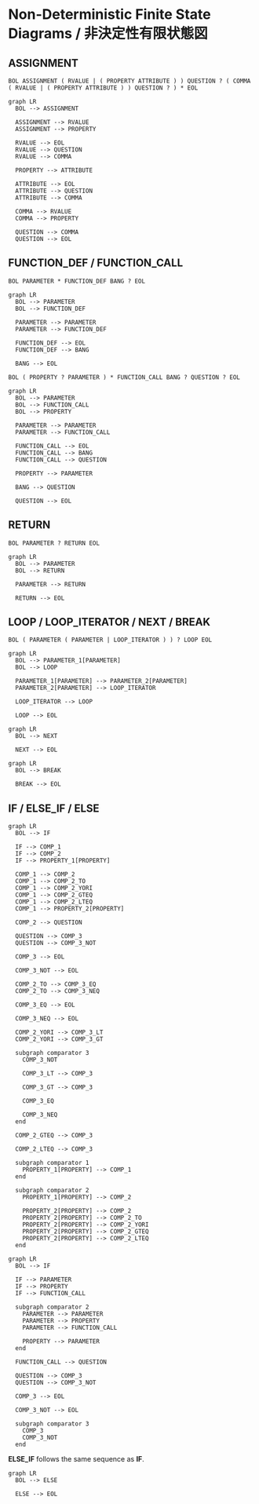 # Non-Deterministic Finite State Diagrams / 非決定性有限状態図

## ASSIGNMENT

`BOL ASSIGNMENT ( RVALUE | ( PROPERTY ATTRIBUTE ) ) QUESTION ? ( COMMA ( RVALUE | ( PROPERTY ATTRIBUTE ) ) QUESTION ? ) * EOL`

```mermaid
graph LR
  BOL --> ASSIGNMENT

  ASSIGNMENT --> RVALUE
  ASSIGNMENT --> PROPERTY

  RVALUE --> EOL
  RVALUE --> QUESTION
  RVALUE --> COMMA

  PROPERTY --> ATTRIBUTE

  ATTRIBUTE --> EOL
  ATTRIBUTE --> QUESTION
  ATTRIBUTE --> COMMA

  COMMA --> RVALUE
  COMMA --> PROPERTY

  QUESTION --> COMMA
  QUESTION --> EOL
```

## FUNCTION\_DEF / FUNCTION\_CALL

`BOL PARAMETER * FUNCTION_DEF BANG ? EOL`

```mermaid
graph LR
  BOL --> PARAMETER
  BOL --> FUNCTION_DEF

  PARAMETER --> PARAMETER
  PARAMETER --> FUNCTION_DEF

  FUNCTION_DEF --> EOL
  FUNCTION_DEF --> BANG

  BANG --> EOL
```

`BOL ( PROPERTY ? PARAMETER ) * FUNCTION_CALL BANG ? QUESTION ? EOL`

```mermaid
graph LR
  BOL --> PARAMETER
  BOL --> FUNCTION_CALL
  BOL --> PROPERTY

  PARAMETER --> PARAMETER
  PARAMETER --> FUNCTION_CALL

  FUNCTION_CALL --> EOL
  FUNCTION_CALL --> BANG
  FUNCTION_CALL --> QUESTION

  PROPERTY --> PARAMETER

  BANG --> QUESTION

  QUESTION --> EOL
```

## RETURN

`BOL PARAMETER ? RETURN EOL`

```mermaid
graph LR
  BOL --> PARAMETER
  BOL --> RETURN

  PARAMETER --> RETURN

  RETURN --> EOL
```

## LOOP / LOOP\_ITERATOR / NEXT / BREAK

`BOL ( PARAMETER ( PARAMETER | LOOP_ITERATOR ) ) ? LOOP EOL`

```mermaid
graph LR
  BOL --> PARAMETER_1[PARAMETER]
  BOL --> LOOP

  PARAMETER_1[PARAMETER] --> PARAMETER_2[PARAMETER]
  PARAMETER_2[PARAMETER] --> LOOP_ITERATOR

  LOOP_ITERATOR --> LOOP

  LOOP --> EOL
```

```mermaid
graph LR
  BOL --> NEXT

  NEXT --> EOL
```

```mermaid
graph LR
  BOL --> BREAK

  BREAK --> EOL
```

## IF / ELSE\_IF / ELSE

```mermaid
graph LR
  BOL --> IF

  IF --> COMP_1
  IF --> COMP_2
  IF --> PROPERTY_1[PROPERTY]

  COMP_1 --> COMP_2
  COMP_1 --> COMP_2_TO
  COMP_1 --> COMP_2_YORI
  COMP_1 --> COMP_2_GTEQ
  COMP_1 --> COMP_2_LTEQ
  COMP_1 --> PROPERTY_2[PROPERTY]

  COMP_2 --> QUESTION

  QUESTION --> COMP_3
  QUESTION --> COMP_3_NOT

  COMP_3 --> EOL

  COMP_3_NOT --> EOL

  COMP_2_TO --> COMP_3_EQ
  COMP_2_TO --> COMP_3_NEQ

  COMP_3_EQ --> EOL

  COMP_3_NEQ --> EOL

  COMP_2_YORI --> COMP_3_LT
  COMP_2_YORI --> COMP_3_GT

  subgraph comparator 3
    COMP_3_NOT

    COMP_3_LT --> COMP_3

    COMP_3_GT --> COMP_3

    COMP_3_EQ

    COMP_3_NEQ
  end

  COMP_2_GTEQ --> COMP_3

  COMP_2_LTEQ --> COMP_3

  subgraph comparator 1
    PROPERTY_1[PROPERTY] --> COMP_1
  end

  subgraph comparator 2
    PROPERTY_1[PROPERTY] --> COMP_2

    PROPERTY_2[PROPERTY] --> COMP_2
    PROPERTY_2[PROPERTY] --> COMP_2_TO
    PROPERTY_2[PROPERTY] --> COMP_2_YORI
    PROPERTY_2[PROPERTY] --> COMP_2_GTEQ
    PROPERTY_2[PROPERTY] --> COMP_2_LTEQ
  end
```

```mermaid
graph LR
  BOL --> IF

  IF --> PARAMETER
  IF --> PROPERTY
  IF --> FUNCTION_CALL

  subgraph comparator 2
    PARAMETER --> PARAMETER
    PARAMETER --> PROPERTY
    PARAMETER --> FUNCTION_CALL

    PROPERTY --> PARAMETER
  end

  FUNCTION_CALL --> QUESTION

  QUESTION --> COMP_3
  QUESTION --> COMP_3_NOT

  COMP_3 --> EOL

  COMP_3_NOT --> EOL

  subgraph comparator 3
    COMP_3
    COMP_3_NOT
  end
```

**ELSE\_IF** follows the same sequence as **IF**.

```mermaid
graph LR
  BOL --> ELSE

  ELSE --> EOL
```
